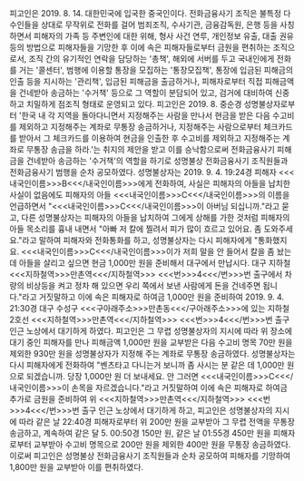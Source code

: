 피고인은 2019. 8. 14. 대한민국에 입국한 중국인이다.
전화금융사기 조직은 불특정 다수인들을 상대로 무작위로 전화를 걸어 범죄조직, 수사기관, 금융감독원, 은행 등을 사칭하면서 피해자의 가족 등 주변인에 대한 위해, 형사 사건 연루, 개인정보 유출, 대출 권유 등의 방법으로 피해자들을 기망한 후 이에 속은 피해자들로부터 금원을 편취하는 조직으로서, 조직 간의 유기적인 연락을 담당하는 '총책', 해외에 서버를 두고 국내인에게 전화를 거는 '콜센터', 범행에 이용할 통장을 모집하는 '통장모집책', 통장에 입금된 피해금의 인출 등을 지시하는 '관리책', 입금된 피해금을 출금하거나, 피해자로부터 직접 피해금액을 건네받아 송금하는 '수거책' 등으로 그 역할이 분담되어 있고, 검거에 대비하여 신중하고 치밀하게 점조직 형태로 운영되고 있다.
피고인은 2019. 8. 중순경 성명불상자로부터 '한국 내 각 지역을 돌아다니면서 지정해주는 사람을 만나서 현금을 받은 다음 수고비를 제외하고 지정해주는 계좌로 무통장 송금하거나, 지정해주는 사람으로부터 체크카드를 받아서 그 체크카드를 이용하여 현금을 인출한 후 수고비를 제외하고 지정해주는 계좌로 무통장 송금을 하라.'는 취지의 제안을 받고 이를 승낙함으로써 전화금융사기 피해금을 건네받아 송금하는 '수거책'의 역할을 하기로 성명불상 전화금융사기 조직원들과 전화금융사기 범행을 순차 공모하였다.
성명불상자는 2019. 9. 4. 19:24경 피해자 <<<내국인이름>>>B<<</내국인이름>>>에게 전화하여, 사실은 피해자의 아들을 납치한 사실이 없음에도 피해자의 아들 <<<내국인이름>>>C<<</내국인이름>>>의 이름을 언급하면서 "<<<내국인이름>>>C<<</내국인이름>>>이 아버님 되십니까."라고 묻고, 다른 성명불상자는 피해자의 아들을 납치하여 그에게 상해를 가한 것처럼 피해자의 아들 목소리를 흉내 내면서 "아빠 저 칼에 찔려서 피가 많이 흐르고 있어요. 좀 도와주세요."라고 말하여 피해자와 전화통화를 하고, 성명불상자는 다시 피해자에게 "통화했지요. <<<내국인이름>>>C<<</내국인이름>>>이가 저희 말을 안 들어서 칼을 좀 놨는데 아들을 살리고 싶으면 현금 1,000만 원을 준비해서 대구에서 만납시다. 대구 지하철 <<<지하철역>>>만촌역<<</지하철역>>> <<<번>>>4<<</번>>>번 출구에서 차량의 비상등을 켜고 정차 해 있으면 우리 쪽에서 보낸 사람에게 돈을 건네주면 됩니다."라고 거짓말하고 이에 속은 피해자로 하여금 1,000만 원을 준비하여 2019. 9. 4. 21:30경 대구 수성구 <<<구아래주소>>>만촌동<<</구아래주소>>>에 있는 지하철 2호선 <<<지하철역>>>만촌역<<</지하철역>>> <<<번>>>4<<</번>>>번 출구 인근 노상에서 대기하게 하였다.
피고인은 그 무렵 성명불상자의 지시에 따라 위 장소에 대기 중인 피해자를 만나 피해금액 1,000만 원을 교부받은 다음 수고비 명목 70만 원을 제외한 930만 원을 성명불상자가 지정해 주는 계좌로 무통장 송금하였다.
성명불상자는 다시 피해자에게 전화하여 "벤츠타고 다니는거 보니까 좀 사시는 분 같은 데 1,000만 원으로 되겠습니까. 당장 1,000만 원 더 보내세요. 안 그러면 <<<내국인이름>>>C<<</내국인이름>>>이 손목을 자르겠습니다."라고 거짓말하여 이에 속은 피해자로 하여금 추가로 금원을 준비하여 위 <<<지하철역>>>만촌역<<</지하철역>>> <<<번>>>4<<</번>>>번 출구 인근 노상에서 대기하게 하고, 피고인은 성명불상자의 지시에 따라 같은 날 22:40경 피해자로부터 위 200만 원을 교부받아 그 무렵 전액을 무통장 송금하고, 계속하여 같은 달 5. 00:50경 150만 원, 같은 날 01:55경 450만 원을 피해자로부터 교부받아 수고비 명목으로 200만 원을 제외한 400만 원을 무통장 송금하였다.
이로써 피고인은 성명불상 전화금융사기 조직원들과 순차 공모하여 피해자를 기망하여 1,800만 원을 교부받아 이를 편취하였다.